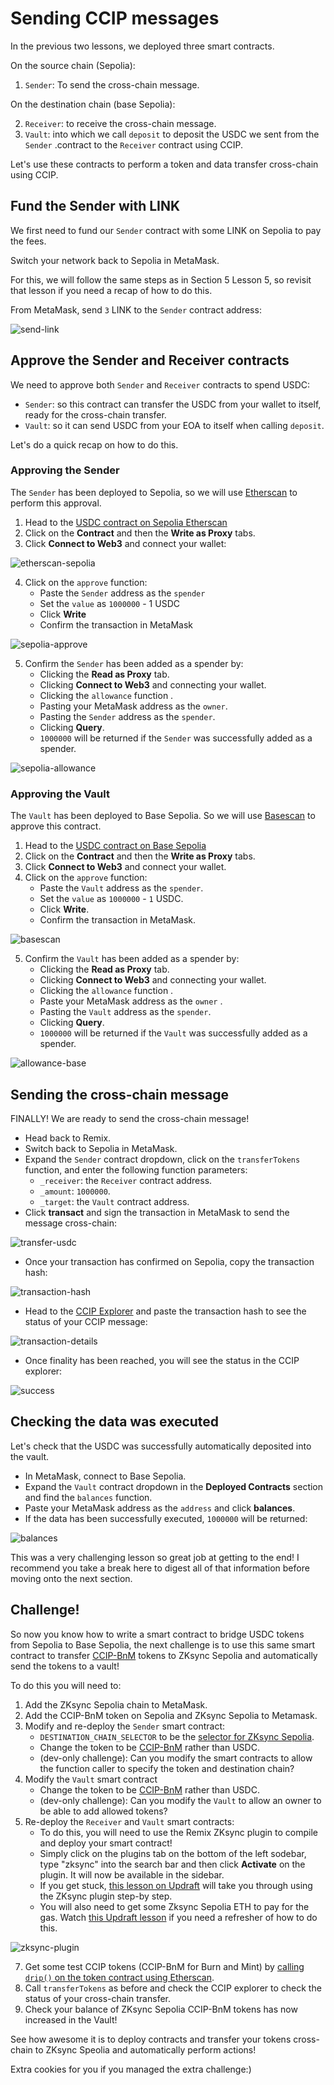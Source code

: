 # Sending CCIP messages

In the previous two lessons, we deployed three smart contracts.

On the source chain (Sepolia):

1. `Sender`: To send the cross-chain message.
   
On the destination chain (base Sepolia):

2. `Receiver`: to receive the cross-chain message.
3. `Vault`: into which we call `deposit` to deposit the USDC we sent from the `Sender` .contract to the `Receiver` contract using CCIP.

Let's use these contracts to perform a token and data transfer cross-chain using CCIP.

## Fund the Sender with LINK

We first need to fund our `Sender` contract with some LINK on Sepolia to pay the fees.

Switch your network back to Sepolia in MetaMask.

For this, we will follow the same steps as in Section 5 Lesson 5, so revisit that lesson if you need a recap of how to do this. 

From MetaMask, send `3` LINK to the `Sender` contract address:

![send-link](/chainlink-fundamentals/6-chainlink-ccip-messages/assets/send-link.png)

## Approve the Sender and Receiver contracts

We need to approve both `Sender` and `Receiver` contracts to spend USDC:

- `Sender`: so this contract can transfer the USDC from your wallet to itself, ready for the cross-chain transfer.
- `Vault`: so it can send USDC from your EOA to itself when calling `deposit`.

Let's do a quick recap on how to do this.

### Approving the Sender

The `Sender` has been deployed to Sepolia, so we will use [Etherscan](https://sepolia.etherscan.io/) to perform this approval.

1. Head to the [USDC contract on Sepolia Etherscan](https://sepolia.etherscan.io/address/0x1c7D4B196Cb0C7B01d743Fbc6116a902379C7238)
2. Click on the **Contract** and then the **Write as Proxy** tabs.
3. Click **Connect to Web3** and connect your wallet:

![etherscan-sepolia](/chainlink-fundamentals/6-chainlink-ccip-messages/assets/etherscan-sepolia.png)

4. Click on the `approve` function:
    - Paste the `Sender` address as the `spender` 
    - Set the `value` as `1000000` - 1 USDC
    - Click **Write**
    - Confirm the transaction in MetaMask

![sepolia-approve](/chainlink-fundamentals/6-chainlink-ccip-messages/assets/sepolia-approve.png)

5. Confirm the `Sender` has been added as a spender by:
    - Clicking the **Read as Proxy** tab.
    - Clicking **Connect to Web3** and connecting your wallet.
    - Clicking the `allowance` function .
    - Pasting your MetaMask address as the `owner`.
    - Pasting the `Sender` address as the `spender`.
    - Clicking **Query**.
    - `1000000` will be returned if the `Sender` was successfully added as a spender.

![sepolia-allowance](/chainlink-fundamentals/6-chainlink-ccip-messages/assets/sepolia-allowance.png)

### Approving the Vault

The `Vault` has been deployed to Base Sepolia. So we will use [Basescan](https://sepolia.basescan.org/) to approve this contract.

1. Head to the [USDC contract on Base Sepolia](https://sepolia.basescan.org/address/0x036CbD53842c5426634e7929541eC2318f3dCF7e)
2. Click on the **Contract** and then the **Write as Proxy** tabs.
3. Click **Connect to Web3** and connect your wallet.
4. Click on the `approve` function:
    - Paste the `Vault` address as the `spender`.
    - Set the `value` as `1000000` - `1` USDC.
    - Click **Write**.
    - Confirm the transaction in MetaMask.

![basescan](/chainlink-fundamentals/6-chainlink-ccip-messages/assets/basescan.png)

5. Confirm the `Vault` has been added as a spender by:
    - Clicking the **Read as Proxy** tab.
    - Clicking **Connect to Web3** and connecting your wallet.
    - Clicking the `allowance` function .
    - Paste your MetaMask address as the `owner` .
    - Pasting the `Vault` address as the `spender`.
    - Clicking **Query**.
    - `1000000` will be returned if the `Vault` was successfully added as a spender.

![allowance-base](/chainlink-fundamentals/6-chainlink-ccip-messages/assets/allowance-base.png)

## Sending the cross-chain message

FINALLY! We are ready to send the cross-chain message!

- Head back to Remix.
- Switch back to Sepolia in MetaMask.
- Expand the `Sender` contract dropdown, click on the `transferTokens` function, and enter the following function parameters:
    - `_receiver`: the `Receiver` contract address.
    - `_amount`: `1000000`.
    - `_target`: the `Vault` contract address.
- Click **transact** and sign the transaction in MetaMask to send the message cross-chain:

![transfer-usdc](/chainlink-fundamentals/6-chainlink-ccip-messages/assets/transfer-usdc.png)

- Once your transaction has confirmed on Sepolia, copy the transaction hash:

![transaction-hash](/chainlink-fundamentals/6-chainlink-ccip-messages/assets/transaction-hash.png)

- Head to the [CCIP Explorer](https://ccip.chain.link/) and paste the transaction hash to see the status of your CCIP message:

![transaction-details](/chainlink-fundamentals/6-chainlink-ccip-messages/assets/transaction-details.png)

- Once finality has been reached, you will see the status in the CCIP explorer:

![success](/chainlink-fundamentals/6-chainlink-ccip-messages/assets/success.png)

## Checking the data was executed 

Let's check that the USDC was successfully automatically deposited into the vault.

- In MetaMask, connect to Base Sepolia.
- Expand the `Vault` contract dropdown in the **Deployed Contracts** section and find the `balances` function.
- Paste your MetaMask address as the `address` and click **balances**.
- If the data has been successfully executed, `1000000` will be returned:

![balances](/chainlink-fundamentals/6-chainlink-ccip-messages/assets/balances.png)

This was a very challenging lesson so great job at getting to the end! I recommend you take a break here to digest all of that information before moving onto the next section.

## Challenge!

So now you know how to write a smart contract to bridge USDC tokens from Sepolia to Base Sepolia, the next challenge is to use this same smart contract to transfer [CCIP-BnM](https://sepolia.etherscan.io/token/0xfd57b4ddbf88a4e07ff4e34c487b99af2fe82a05#writeContract) tokens to ZKsync Sepolia and automatically send the tokens to a vault!

To do this you will need to:

1. Add the ZKsync Sepolia chain to MetaMask. 
2. Add the CCIP-BnM token on Sepolia and ZKsync Sepolia to Metamask.
3. Modify and re-deploy the `Sender` smart contract:
    - `DESTINATION_CHAIN_SELECTOR` to be the [selector for ZKsync Sepolia](https://docs.chain.link/ccip/directory/testnet/chain/ethereum-testnet-sepolia-zksync-1).
    - Change the token to be [CCIP-BnM](https://sepolia.etherscan.io/token/0xfd57b4ddbf88a4e07ff4e34c487b99af2fe82a05#writeContract) rather than USDC.
    - (dev-only challenge): Can you modify the smart contracts to allow the function caller to specify the token and destination chain?
4. Modify the `Vault` smart contract
    - Change the token to be [CCIP-BnM](https://sepolia.etherscan.io/token/0xfd57b4ddbf88a4e07ff4e34c487b99af2fe82a05#writeContract) rather than USDC.
    - (dev-only challenge): Can you modify the `Vault` to allow an owner to be able to add allowed tokens? 
6. Re-deploy the `Receiver` and `Vault` smart contracts:
    - To do this, you will need to use the Remix ZKsync plugin to compile and deploy your smart contract!
    - Simply click on the plugins tab on the bottom of the left sodebar, type "zksync" into the search bar and then click **Activate** on the plugin. It will now be available in the sidebar.
    - If you get stuck, [this lesson on Updraft](https://updraft.cyfrin.io/courses/solidity/simple-storage/zksync-plugin) will take you through using the ZKsync plugin step-by step.
    - You will also need to get some Zksync Sepolia ETH to pay for the gas. Watch [this Updraft lesson](https://updraft.devcyfrin.com/courses/blockchain-basics/basics/making-your-first-transaction-on-zksync) if you need a refresher of how to do this.

![zksync-plugin](/chainlink-fundamentals/6-chainlink-ccip-messages/assets/zksync-plugin.png)

7. Get some test CCIP tokens (CCIP-BnM for Burn and Mint) by [calling `drip()` on the token contract using Etherscan](https://sepolia.etherscan.io/token/0xfd57b4ddbf88a4e07ff4e34c487b99af2fe82a05#writeContract).
9. Call `transferTokens` as before and check the CCIP explorer to check the status of your cross-chain transfer.
10. Check your balance of ZKsync Sepolia CCIP-BnM tokens has now increased in the Vault!

See how awesome it is to deploy contracts and transfer your tokens cross-chain to ZKsync Speolia and automatically perform actions!

Extra cookies for you if you managed the extra challenge:)